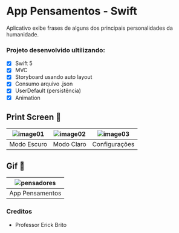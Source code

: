# App Pensamentos - Swift
 Aplicativo exibe frases de alguns dos principais personalidades da humanidade.
 
  ### Projeto desenvolvido ultilizando:
  - [x] Swift 5
  - [x] MVC
  - [x] Storyboard usando auto layout
  - [x] Consumo arquivo .json
  - [x] UserDefault (persistência)
  - [x] Animation
  
 ## Print Screen :foggy:
 
| ![image01](https://user-images.githubusercontent.com/8354309/104788969-72de6d80-5772-11eb-9cf5-b365fb43eb8d.png) | ![image02](https://user-images.githubusercontent.com/8354309/104789053-af11ce00-5772-11eb-9562-4222f4ac45f1.png)| ![image03](https://user-images.githubusercontent.com/8354309/104789483-e8970900-5773-11eb-839e-d200d1ea03d6.png) |
|:---:|:---:|:---:|
| Modo Escuro | Modo Claro | Configurações |

## Gif :space_invader:

| ![pensadores](https://user-images.githubusercontent.com/8354309/104789767-96a2b300-5774-11eb-8d1d-13e375027283.gif) |
|:---:|
| App Pensamentos | 



### Creditos
- Professor Erick Brito
